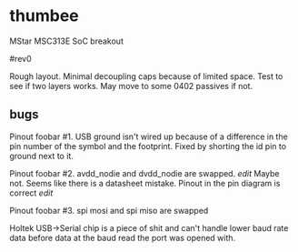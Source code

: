 # thumbee
MStar MSC313E SoC breakout

#rev0

Rough layout. Minimal decoupling caps because of limited space. Test to see if two layers works.
May move to some 0402 passives if not.

## bugs

Pinout foobar #1. USB ground isn't wired up because of a difference in the pin number of the symbol
and the footprint. Fixed by shorting the id pin to ground next to it.

Pinout foobar #2. avdd_nodie and dvdd_nodie are swapped. *edit* Maybe not. Seems like there is a datasheet
mistake. Pinout in the pin diagram is correct *edit* 

Pinout foobar #3. spi mosi and spi miso are swapped

Holtek USB->Serial chip is a piece of shit and can't handle lower baud rate data before data at the baud read the port was opened with.

